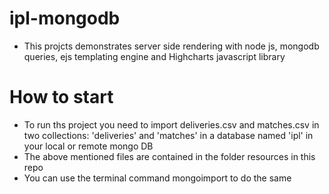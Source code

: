 # ipl-mongodb

- This projcts demonstrates server side rendering with node js, mongodb queries, ejs templating engine and Highcharts javascript library

# How to start

- To run ths project you need to import deliveries.csv and matches.csv in two collections: 'deliveries' and 'matches' in a database
named 'ipl' in your local or remote mongo DB
- The above mentioned files are contained in the folder resources in this repo
- You can use the terminal command mongoimport to do the same
